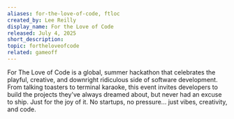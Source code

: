```yaml
---
aliases: for-the-love-of-code, ftloc
created_by: Lee Reilly
display_name: For the Love of Code
released: July 4, 2025
short_description: 
topic: fortheloveofcode
related: gameoff
---
```

For The Love of Code is a global, summer hackathon that celebrates the playful, creative, and downright ridiculous side of software development. From talking toasters to terminal karaoke, this event invites developers to build the projects they've always dreamed about, but never had an excuse to ship. Just for the joy of it. No startups, no pressure... just vibes, creativity, and code.



